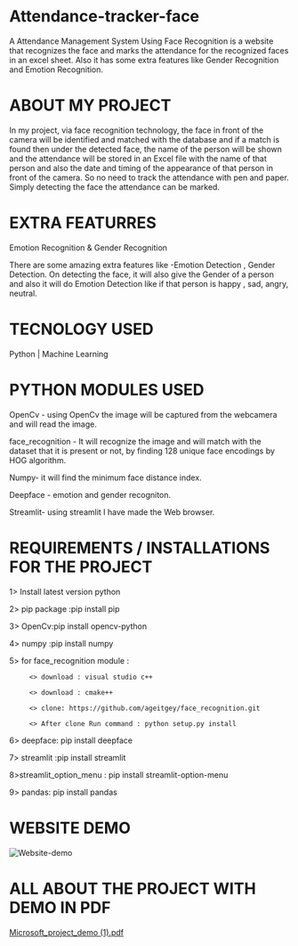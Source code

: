 # Attendance-tracker-face
A Attendance Management System Using Face Recognition is a website that recognizes the face and marks the attendance for the recognized faces in an excel sheet. Also it has some extra features like Gender Recognition and Emotion Recognition.

# ABOUT MY PROJECT
In my project, via face recognition technology, the face in front of the camera will be identified and matched with the database and if a match is found then under the detected face, the name of the person will be shown and the attendance will be stored in an Excel file with the name of that person and also the date and timing of the appearance of that person in front of the camera. So no need to track the attendance with pen and paper. Simply detecting the face the attendance can be marked. 

# EXTRA FEATURRES
Emotion Recognition &
Gender Recognition

There are some amazing extra features like -Emotion Detection , Gender Detection. On detecting the face, it will also give the Gender of a person and also it will do Emotion Detection like if that person is happy , sad, angry, neutral.

# TECNOLOGY USED
Python | Machine Learning

# PYTHON MODULES USED
OpenCv - using OpenCv the image will be captured from the webcamera and will read the image.

face_recognition - It will recognize the image and will match with the dataset that it is present or not, by finding 128 unique face encodings by HOG algorithm.

Numpy- it will find the minimum face distance index.

Deepface - emotion and gender recogniton.

Streamlit- using streamlit I have made the Web browser.

# REQUIREMENTS / INSTALLATIONS FOR THE PROJECT

1> Install latest version python

2> pip package :pip install pip

3> OpenCv:pip install opencv-python

4> numpy :pip install numpy

5> for face_recognition module :

         <> download : visual studio c++
         
         <> download : cmake++
         
         <> clone: https://github.com/ageitgey/face_recognition.git
         
         <> After clone Run command : python setup.py install

6> deepface: pip install deepface

7> streamlit :pip install streamlit

8>streamlit_option_menu : pip install streamlit-option-menu

9> pandas: pip install pandas

# WEBSITE DEMO
![Website-demo](https://user-images.githubusercontent.com/86372744/170847767-bb296caa-10bb-4b85-83b6-54d964814d68.jpeg)

# ALL ABOUT THE PROJECT WITH DEMO IN PDF
[Microsoft_project_demo (1).pdf](https://github.com/AnushkaBiswas/Attendance-tracker-face/files/8792431/Microsoft_project_demo.1.pdf)

